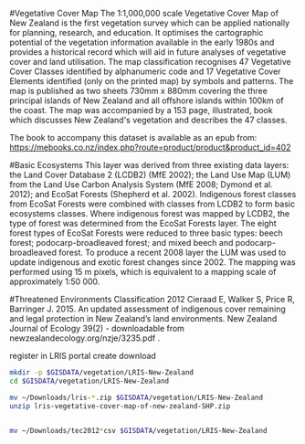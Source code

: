 #Vegetative Cover Map
The 1:1,000,000 scale Vegetative Cover Map of New Zealand is the first vegetation survey which can be applied nationally for planning, research, and education. It optimises the cartographic potential of the vegetation information available in the early 1980s and provides a historical record which will aid in future analyses of vegetative cover and land utilisation. The map classification recognises 47 Vegetative Cover Classes identified by alphanumeric code and 17 Vegetative Cover Elements identified (only on the printed map) by symbols and patterns. The map is published as two sheets 730mm x 880mm covering the three principal islands of New Zealand and all offshore islands within 100km of the coast. The map was accompanied by a 153 page, illustrated, book which discusses New Zealand's vegetation and describes the 47 classes.

The book to accompany this dataset is available as an epub from:
https://mebooks.co.nz/index.php?route=product/product&product_id=402

#Basic Ecosystems
This layer was derived from three existing data layers: the Land Cover Database 2 (LCDB2) (MfE 2002); the Land Use Map (LUM) from the Land Use Carbon Analysis System (MfE 2008; Dymond et al. 2012); and EcoSat Forests (Shepherd et al. 2002). Indigenous forest classes from EcoSat Forests were combined with classes from LCDB2 to form basic ecosystems classes. Where indigenous forest was mapped by LCDB2, the type of forest was determined from the EcoSat Forests layer. The eight forest types of EcoSat Forests were reduced to three basic types: beech forest; podocarp-broadleaved forest; and mixed beech and podocarp-broadleaved forest. To produce a recent 2008 layer the LUM was used to update indigenous and exotic forest changes since 2002. The mapping was performed using 15 m pixels, which is equivalent to a mapping scale of approximately 1:50 000.

#Threatened Environments Classification 2012
Cieraad E, Walker S, Price R, Barringer J. 2015. An updated assessment of indigenous cover remaining and legal protection in New Zealand’s land environments. New Zealand Journal of Ecology 39(2) - downloadable from newzealandecology.org/nzje/3235.pdf .

register in LRIS portal
create download

```sh
mkdir -p $GISDATA/vegetation/LRIS-New-Zealand
cd $GISDATA/vegetation/LRIS-New-Zealand

mv ~/Downloads/lris-*.zip $GISDATA/vegetation/LRIS-New-Zealand
unzip lris-vegetative-cover-map-of-new-zealand-SHP.zip


mv ~/Downloads/tec2012*csv $GISDATA/vegetation/LRIS-New-Zealand
```
